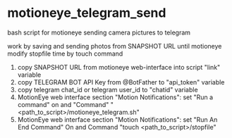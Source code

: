 # motioneye_telegram_send
bash script for motioneye sending camera pictures to telegram

work by saving and sending photos from SNAPSHOT URL until motioneye modify stopfile time by touch command

1. copy SNAPSHOT URL from motioneye web-interface into script "link" variable
2. copy TELEGRAM BOT API Key from @BotFather to "api_token" variable
3. copy telegram chat_id or telegram user_id to "chatid" variable
4. MotionEye web interface section "Motion Notifications": set "Run a command" on and "Command" "<path_to_script>/motioneye_telegram.sh"
6. MotionEye web interface section "Motion Notifications": set "Run An End Command" On and Command "touch <path_to_script>/stopfile"
